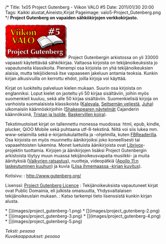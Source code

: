 /*
Title: 1x05 Project Gutenberg - Viikon VALO #5
Date: 2011/01/30 20:00
Tags: Kaikki alustat,Aineisto,Kirjat
Pageimage: valo5-Project_Gutenberg.png
*/
**Project Gutenberg on vapaiden sähkökirjojen verkkokirjasto.**

![](images/valo5-Project_Gutenberg.png "fig:valo5-Project_Gutenberg.png")
Project Gutenbergin arkistossa on yli 33000 vapaasti käytettävää
sähkökirjaa. Valtaosa kirjoista on tekijänoikeuksista jo vapautuneita
klassikoita. Pienempi osa kirjoista on yhä tekijänoikeuksien alaisia,
mutta tekijöidensä itse vapaaseen jakeluun antamia teoksia. Kunkin
kirjan alkusivuilla on kerrottu ehdot, joilla kirjoja voi käyttää.

Kirjat on luokiteltu palveluun kielen mukaan. Suurin osa kirjoista on
englanniksi. Loput kielet on jaoteltu yli 50 kirjaa sisältäviin, joihin
myös suomenkieli kuuluu, sekä alle 50 kirjaa sisältäviin. Suomenkielisiä
kirjoja on vanhoista suomalaisista klassikoista
([Kalevala](http://www.gutenberg.org/ebooks/7000), [Seitsemän
veljestä](http://www.gutenberg.org/ebooks/11940),
[Juha](http://www.gutenberg.org/ebooks/10863)) ulkomaisiin
käännöskirjoihin ([Shakespearen
näytelmät](http://www.gutenberg.org/browse/languages/fi#a65) Cajanderin
käännöksinä, [Tristan ja Isolde](http://www.gutenberg.org/ebooks/19674),
[Baskervillen koira](http://www.gutenberg.org/ebooks/32536)).

Tekstimuotoiset kirjat on tallennettu monessa muodossa: html, epub,
kindle, plucker, QiOO Mobile sekä puhtaana utf-8-tekstinä. Niitä voi
siis lukea mm. www-selaimilla sekä e-kirjanlukulaitteilla ja
-ohjelmilla, kuten [FBReaderilla](FBReader "wikilink"). Osa kirjoista on
myös muunnettu äänikirjoiksi joko koneellisesti tai vapaaehtoisten
lukemina. Monet luetuista äänikirjoista ovat
[Librivox](http://librivox.org)-projektin tuottamia. Kirjojen ja
äänikirjojen lisäksi Project Gutenbergin arkistoista löytyy muun muassa
tekijänoikeusvapaita musiikki- ja muita äänityksiä ([Valkyrien
ratsastus](http://www.gutenberg.org/ebooks/10177)), nuotteja,
videopätkiä ([Apollo 11:n laskeutuminen
kuuhun](http://www.gutenberg.org/ebooks/116)) ja kuvia ([Liisa
ihmemaassa -kirjan kuvitus](http://www.gutenberg.org/ebooks/114)).

Kotisivu:
:    <http://www.gutenberg.org/>

Lisenssi: [Project Gutenberg Licence](http://www.gutenberg.org/wiki/Gutenberg:The_Project_Gutenberg_License)
:   Tekijänoikeuksista vapautuneet kirjat ovat Public Domainia, eli
    julkista omaisuutta, Yhdysvaltalaisen tekijänoikeuslain mukaan.
:   Katso tarkempi tieto lisenssistä kunkin kirjan alusta.

<div class="psgallery" markdown="1">
* [](images/project_gutenberg-1.png)
* [](images/project_gutenberg-2.png)
* [](images/project_gutenberg-3.png)
* [](images/project_gutenberg-4.png)
* [](images/project_gutenberg-5.png)
</div>

*Teksti: pesasa* <br />
*Kuvakaappaukset: pesasa*